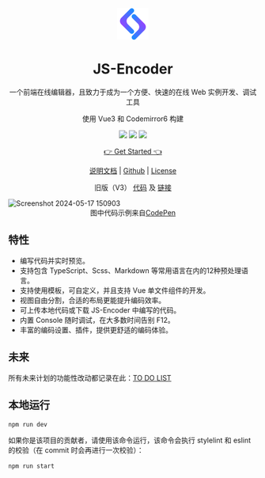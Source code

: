 <div align=center>
  <img width="64" src="./src/assets/images/logo.svg"/>
</div>

<h1 align="center">JS-Encoder</h1>

<p align="center">一个前端在线编辑器，且致力于成为一个方便、快速的在线 Web 实例开发、调试工具</p>
<p align="center">使用 Vue3 和 Codemirror6 构建</p>

<p align="center">
  <img src="https://img.shields.io/badge/version-v4-%236690FF?style=flat-square"/>
  <img src="https://img.shields.io/badge/contributions-welcome-%233366FF?style=flat-square" />
  <img src="https://img.shields.io/github/stars/JS-Encoder/JS-Encoder?label=stars&logo=Github&style=flat-square&color=%23254EDB" />
</p>

<p align="center">
  <a href="https://www.jsencoder.cn/code">👉 Get Started 👈</a>
</p>

<p align="center">
  <a href="https://docs.jsencoder.cn/">说明文档</a> |
  <a href="https://github.com/JS-Encoder/JS-Encoder">Github</a> |
  <a href="https://github.com/Longgererer/JS-Encoder/blob/master/LICENSE">License</a>
</p>

<p align="center">
  <span>旧版（V3） <a href="https://github.com/JS-Encoder/JS-Encoder/tree/v3.5.1">代码</a></span>
  <span>及 <a href="http://jsencoder.lliiooiill.cn/">链接</a></span>
</p>

<img width="1280" alt="Screenshot 2024-05-17 150903" src="https://github.com/Longgererer/JS-Encoder-next/assets/40834209/61576c39-6b00-48cd-bb07-cc2f6d18b279">
<div align=center>图中代码示例来自<a href="https://codepen.io/josetxu/pen/RwdGmqp?editors=1100">CodePen</a></div>

## 特性

- 编写代码并实时预览。
- 支持包含 TypeScript、Scss、Markdown 等常用语言在内的12种预处理语言。
- 支持使用模板，可自定义，并且支持 Vue 单文件组件的开发。
- 视图自由分割，合适的布局更能提升编码效率。
- 可上传本地代码或下载 JS-Encoder 中编写的代码。
- 内置 Console 随时调试，在大多数时间告别 F12。
- 丰富的编码设置、插件，提供更舒适的编码体验。

## 未来

所有未来计划的功能性改动都记录在此：[TO DO LIST](https://docs.jsencoder.cn/docs/to-do-list)

## 本地运行

```dash
npm run dev
```

如果你是该项目的贡献者，请使用该命令运行，该命令会执行 stylelint 和 eslint 的校验（在 commit 时会再进行一次校验）：

```dash
npm run start
```
